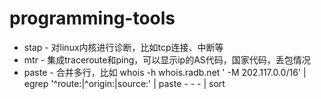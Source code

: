 # programming-tools
* stap - 对linux内核进行诊断，比如tcp连接、中断等
* mtr - 集成traceroute和ping，可以显示ip的AS代码，国家代码，丢包情况
* paste - 合并多行，比如 whois -h whois.radb.net ' -M 202.117.0.0/16' | egrep '^route:|^origin:|source:' | paste - - - | sort
